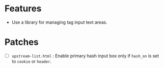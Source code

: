 # Features

- Use a library for managing tag input text areas. 

# Patches

- [ ] `upstream-list.html` : Enable primary hash input box only if `hash_on` is set to `cookie` or `header`.    